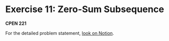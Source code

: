 # Exercise 11: Zero-Sum Subsequence

**CPEN 221**

For the detailed problem statement, [look on Notion](https://www.notion.so/cpen221ubc/Exercise-11-Zero-Sum-Subsequences-a146e2afc00d4fdc824890f8a34379ba).